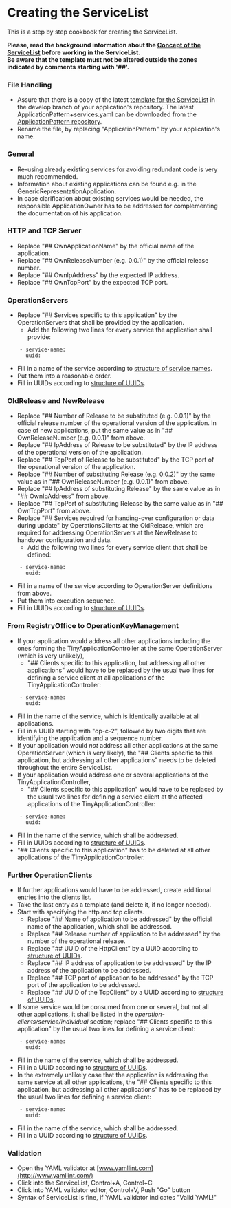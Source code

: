 # Creating the ServiceList

This is a step by step cookbook for creating the ServiceList.  

**Please, read the background information about the [Concept of the ServiceList](../ConceptOfServiceList/ConceptOfServiceList.md) before working in the ServiceList.**   
**Be aware that the template must not be altered outside the zones indicated by comments starting with '##'.**


### File Handling

* Assure that there is a copy of the latest [template for the ServiceList](https://github.com/openBackhaul/ApplicationPattern/blob/develop/ApplicationPattern+services.yaml) in the develop branch of your application's repository. The latest ApplicationPattern+services.yaml can be downloaded from the [ApplicationPattern repository](https://github.com/openBackhaul/ApplicationPattern/tree/develop).  
* Rename the file, by replacing "ApplicationPattern" by your application's name.


### General

* Re-using already existing services for avoiding redundant code is very much recommended.
* Information about existing applications can be found e.g. in the GenericRepresentationApplication.
* In case clarification about existing services would be needed, the responsible ApplicationOwner has to be addressed for complementing the documentation of his application.


### HTTP and TCP Server

* Replace "## OwnApplicationName" by the official name of the application.
* Replace "## OwnReleaseNumber (e.g. 0.0.1)" by the official release number.
* Replace "## OwnIpAddress" by the expected IP address.
* Replace "## OwnTcpPort" by the expected TCP port.


### OperationServers

* Replace "## Services specific to this application" by the OperationServers that shall be provided by the application.
  * Add the following two lines for every service the application shall provide:  
```
    - service-name:
      uuid:
```
  * Fill in a name of the service according to [structure of service names](../StructureOfServiceNames/StructureOfServiceNames.md).
  * Put them into a reasonable order.
  * Fill in UUIDs according to [structure of UUIDs](../StructureOfUuids/StructureOfUuids.md).


### OldRelease and NewRelease

* Replace "## Number of Release to be substituted (e.g. 0.0.1)" by the official release number of the operational version of the application. In case of new applications, put the same value as in "## OwnReleaseNumber (e.g. 0.0.1)" from above.
* Replace "## IpAddress of Release to be substituted" by the IP address of the operational version of the application.
* Replace "## TcpPort of Release to be substituted" by the TCP port of the operational version of the application.
* Replace "## Number of substituting Release (e.g. 0.0.2)" by the same value as in "## OwnReleaseNumber (e.g. 0.0.1)" from above.
* Replace "## IpAddress of substituting Release" by the same value as in "## OwnIpAddress" from above.
* Replace "## TcpPort of substituting Release by the same value as in "## OwnTcpPort" from above.
* Replace "## Services required for handing-over configuration or data during update" by OperationsClients at the OldRelease, which are required for addressing OperationServers at the NewRelease to handover configuration and data.
  * Add the following two lines for every service client that shall be defined:  
```
    - service-name:
      uuid:
```
  * Fill in a name of the service according to OperationServer definitions from above.
  * Put them into execution sequence.
  * Fill in UUIDs according to [structure of UUIDs](../StructureOfUuids/StructureOfUuids.md).


### From RegistryOffice to OperationKeyManagement

* If your application would address all other applications including the ones forming the TinyApplicationController at the same OperationServer (which is very unlikely), 
  * "## Clients specific to this application, but addressing all other applications" would have to be replaced by the usual two lines for defining a service client at all applications of the TinyApplicationController:  
```
    - service-name:
      uuid:
```
  * Fill in the name of the service, which is identically available at all applications.
  * Fill in a UUID starting with "op-c-2", followed by two digits that are identifying the application and a sequence number.
* If your application would _not_ address all other applications at the same OperationServer (which is very likely), the "## Clients specific to this application, but addressing all other applications" needs to be deleted throughout the entire ServiceList.
* If your application would address one or several applications of the TinyApplicationController, 
  * "## Clients specific to this application" would have to be replaced by the usual two lines for defining a service client at the affected applications of the TinyApplicationController:  
```
    - service-name:
      uuid:
```
  * Fill in the name of the service, which shall be addressed.
  * Fill in UUIDs according to [structure of UUIDs](../StructureOfUuids/StructureOfUuids.md).
* "## Clients specific to this application" has to be deleted at all other applications of the TinyApplicationController.
  

### Further OperationClients

* If further applications would have to be addressed, create additional entries into the clients list.  
* Take the last entry as a template (and delete it, if no longer needed).  
* Start with specifying the http and tcp clients.
  * Replace "## Name of application to be addressed" by the official name of the application, which shall be addressed.
  * Replace "## Release number of application to be addressed" by the number of the operational release.
  * Replace "## UUID of the HttpClient" by a UUID according to [structure of UUIDs](../StructureOfUuids/StructureOfUuids.md). 
  * Replace "## IP address of application to be addressed" by the IP address of the application to be addressed.
  * Replace "## TCP port of application to be addressed" by the TCP port of the application to be addressed.
  * Replace "## UUID of the TcpClient" by a UUID according to [structure of UUIDs](../StructureOfUuids/StructureOfUuids.md). 
* If some service would be consumed from one or several, but not all other applications, it shall be listed in the _operation-clients/service/individual_ section; replace "## Clients specific to this application" by the usual two lines for defining a service client:  
```
    - service-name:
      uuid:
```
  * Fill in the name of the service, which shall be addressed.
  * Fill in a UUID according to [structure of UUIDs](../StructureOfUuids/StructureOfUuids.md). 
* In the extremely unlikely case that the application is addressing the same service at all other applications, the "## Clients specific to this application, but addressing all other applications" has to be replaced by the usual two lines for defining a service client:  
```
    - service-name:
      uuid:
```
  * Fill in the name of the service, which shall be addressed.
  * Fill in a UUID according to [structure of UUIDs](../StructureOfUuids/StructureOfUuids.md). 


### Validation

* Open the YAML validator at [www.yamllint.com](http://www.yamllint.com/)
* Click into the ServiceList, Control+A, Control+C
* Click into YAML validator editor, Control+V, Push "Go" button
* Syntax of ServiceList is fine, if YAML validator indicates "Valid YAML!"
